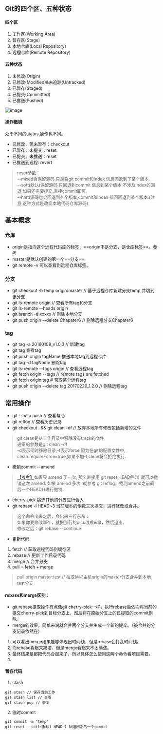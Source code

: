 ## Git的四个区、五种状态
#### 四个区
1. 工作区(Working Area)
1. 暂存区(Stage)
1. 本地仓库(Local Repository)
1. 远程仓库(Remote Repository)
#### 五种状态
1. 未修改(Origin)
1. 已修改(Modified)&未追踪(Untracked)
1. 已暂存(Staged)
1. 已提交(Committed)
1. 已推送(Pushed)
 
![image](http://gzdaijie.coding.me/imtuzi-blog-posts/git/img/git-four-areas-five-states.png)

#### 操作撤销
处于不同的status,操作也不同。
- 已修改，但未暂存：checkout
- 已暂存，未提交：reset
- 已提交，未推送：reset
- 已推送到远程: revert
> reset参数：  
    --mixed会保留源码,只是将git commit和index 信息回退到了某个版本.  
    --soft(默认)保留源码,只回退到commit   信息到某个版本.不涉及index的回退,如果还需要提交,直接commit即可.  
    --hard源码也会回退到某个版本,commit和index   都回回退到某个版本.(注意,这种方式是改变本地代码仓库源码)

## 基本概念
### 仓库
- origin是指向这个远程代码库的标签，==origin不是分支，是仓库标签==。[参考](https://www.zhihu.com/question/27712995/answer/39946123)
- master是默认创建的第一个==分支==
- git remote -v 可以查看到远程仓库标签。

### 分支
- git checkout -b temp origin/master    // 基于远程仓库新建分支temp,并切到该分支
- git ls-remote origin // 查看所有tag和分支
- git ls-remote --heads origin
- git branch -d xxxxx    // 删除本地分支
- git push origin --delete Chapater6   // 删除远程分支Chapater6

### tag
- git tag -a 20160108_v1.0.3 // 新建tag
- git tag 查看tag
- git push origin tagName 推送本地tag到远程仓库
- git tag -d tagName 删除tag
- git ls-remote --tags origin     // 查看远程tag
- git fetch origin --tags         // remote tags are fetched
- git fetch origin tag <tagname> # 获取某个远程tag
- git push origin --delete tag 20170220_1.2.0 // 删除远程tag




## 常用操作
- git --help push        // 查看帮助
- git reflog        // 查看历史记录
- git checkout . && git clean -df   // 放弃本地所有修改包括新增的文件
> git clean是从工作目录中移除没有track的文件  
    通常的参数是git clean -df  
    -d表示同时移除目录,-f表示force,因为在git的配置文件中, clean.requireForce=true,如果不加-f,clean将会拒绝执行.

- 撤销commit --amend
> [【参考】](https://segmentfault.com/a/1190000014272359)如果只 amend 了一次, 那么直接用 git reset HEAD@{1} 就可以撤销这次 amend. 
如果 amend 多次, 就参考 git reflog，找到amend之前最后一个HEAD{}进行撤销.


- cherry-pick 挑选其他的分支进行合入
- git rebase -i HEAD~3  当前版本的倒数三次提交，进行修改或合并。
> 这个命令出来之后，会出来三行东东：  
如果你要修改哪个，就把那行的pick改成edit，然后退出。  
修改之后：git rebase --continue

- 更新代码
1. fetch    // 获取远程代码到缓存区
2. rebase   // 更新工作目录代码
3. merge    // 合并分支
2. pull = fetch + merge
>  pull origin master:test  // 拉取远程主机origin的master分支合并到本地test分支



#### rebase和merge区别： 
- git rebase提取操作有点像git cherry-pick一样，执行rebase后依次将当前的提交cherry-pick到目标分支上，然后将在原始分支上的已提取的commit删除。
- merge的效果，简单来说就合并两个分支并生成一个新的提交。（被合并的分支记录依然在）
1. 可以看出merge结果能够体现出时间线，但是rebase会打乱时间线。 
2. 而rebase看起来简洁，但是merge看起来不太简洁。 
3. 最终结果是都把代码合起来了，所以具体怎么使用这两个命令看项目需要。
4. 


#### 暂存代码
1. stash
```
git stash // 保存当前工作
git stash list // 查看
git stash pop // 恢复
```
2. 临时commit
```
git commit -m "temp"
git reset --soft(默认) HEAD~1 回退刚才的一个commit
```